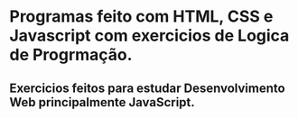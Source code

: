 # Programas feito com HTML, CSS e Javascript com exercicios de Logica de Progrmação.

 ## Exercicios feitos para estudar Desenvolvimento Web principalmente JavaScript.

